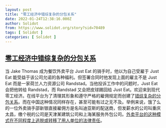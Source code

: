 ```yaml
---
layout: post
title: "零工经济中错综复杂的分包关系"
date: 2022-01-24T12:38:16.000Z
author: Solidot
from: https://www.solidot.org/story?sid=70489
tags: [ Solidot ]
categories: [ Solidot ]
---
```

<!--1643027896000-->
[零工经济中错综复杂的分包关系](https://www.solidot.org/story?sid=70489)
------

<div>
当 Jake Thomas 成为餐饮外卖平台 Just Eat 的骑手时，他以为自己受雇于 Just Eat 能受益于该公司允诺的各种福利。但签署合同时他发现上面的雇主不是 Just Eat 而是一家荷兰人力资源公司 Randstad。当他投诉工作中的问题时，Just Eat 会把他转给 Randstad，而 Randstad 又会把皮球踢回给 Just Eat。欢迎来到现代零工经济。在线平台为了清理其形象和遵守严格的雇佣规定而创建了<a href="https://www.wired.com/story/gig-economy-outsourcing-uk/">错综复杂的分包关系</a>。而在中国这种情况同样存在，甚至可能有过之无不及。举例来说，饿了么的一位外卖骑手邵新银直接雇佣方是名叫迪亚斯的配送商，但发薪水的公司叫重庆太昌，缴个税的公司是天津某建筑公司和上海某服务外包公司。<a href="https://mp.weixin.qq.com/s/KNLWPjHf6YzTMUNWUkZrUg" target="_blank">外卖平台的这种模式在不同程度上逃脱或转移了用人单位的法律责任</a>。
</div>
